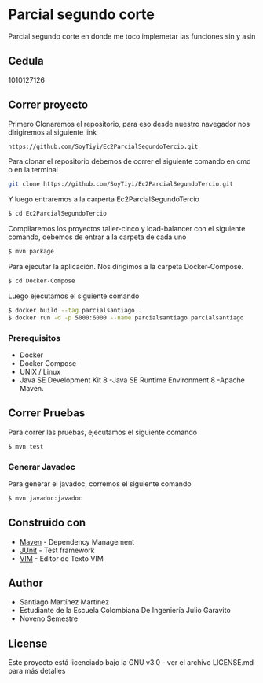 # Parcial segundo corte 

Parcial segundo corte en donde me toco implemetar las funciones sin y asin

## Cedula
1010127126

## Correr proyecto

Primero Clonaremos el repositorio, para eso desde nuestro navegador nos dirigiremos al siguiente link

```sh
https://github.com/SoyTiyi/Ec2ParcialSegundoTercio.git
```

Para clonar el repositorio debemos de correr el siguiente comando en cmd o en la terminal 

```sh
git clone https://github.com/SoyTiyi/Ec2ParcialSegundoTercio.git
 ```

 Y luego entraremos a la carperta Ec2ParcialSegundoTercio

```sh
$ cd Ec2ParcialSegundoTercio
 ```
Compilaremos los proyectos taller-cinco y load-balancer con el siguiente comando, debemos de entrar a la carpeta de cada uno

 ```sh
$ mvn package
 ```

 Para ejecutar la aplicación. Nos dirigimos a la carpeta Docker-Compose.

```sh
$ cd Docker-Compose
 ```

Luego ejecutamos el siguiente comando

```sh
$ docker build --tag parcialsantiago .
$ docker run -d -p 5000:6000 --name parcialsantiago parcialsantiago
 ```


### Prerequisitos

* Docker
* Docker Compose
* UNIX / Linux
* Java SE Development Kit 8 -Java SE Runtime Environment 8 -Apache Maven.

## Correr Pruebas

Para correr las pruebas, ejecutamos el siguiente comando

```sh
$ mvn test
 ```

### Generar Javadoc

Para generar el javadoc, corremos el siguiente comando

```sh
$ mvn javadoc:javadoc 
 ```

## Construido con

* [Maven](https://maven.apache.org/) - Dependency Management
* [JUnit](https://mvnrepository.com/artifact/junit/junit) - Test framework
* [VIM](https://www.vim.org/download.php) - Editor de Texto VIM

## Author

 - Santiago Martínez Martínez 
 - Estudiante de la Escuela Colombiana De Ingeniería Julio Garavito 
 - Noveno Semestre

## License

Este proyecto está licenciado bajo la GNU v3.0 - ver el archivo LICENSE.md para más detalles
